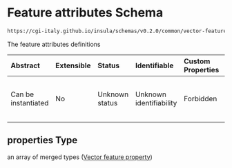 # Feature attributes Schema

```txt
https://cgi-italy.github.io/insula/schemas/v0.2.0/common/vector-feature-descriptor.schema.json#/properties/properties
```

The feature attributes definitions

| Abstract            | Extensible | Status         | Identifiable            | Custom Properties | Additional Properties | Access Restrictions | Defined In                                                                                                             |
| :------------------ | :--------- | :------------- | :---------------------- | :---------------- | :-------------------- | :------------------ | :--------------------------------------------------------------------------------------------------------------------- |
| Can be instantiated | No         | Unknown status | Unknown identifiability | Forbidden         | Allowed               | none                | [vector-feature-descriptor.schema.json\*] (schemas/common/vector-feature-descriptor.schema.json) |

## properties Type

an array of merged types ([Vector feature property](vector-feature-property.md))
